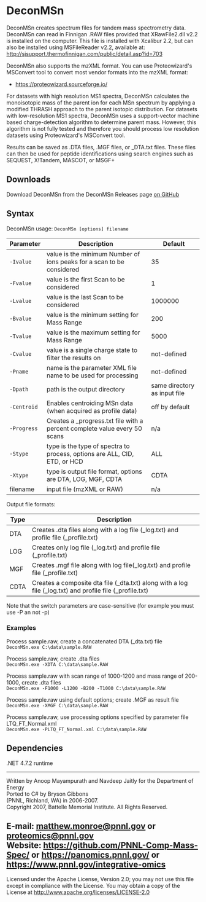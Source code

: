 # DeconMSn

DeconMSn creates spectrum files for tandem mass spectrometry data. DeconMSn
can read in Finnigan .RAW files provided that XRawFile2.dll v2.2 is installed
on the computer.  This file is installed with Xcalibur 2.2, but can also be
installed using MSFileReader v2.2, available at:
http://sjsupport.thermofinnigan.com/public/detail.asp?id=703

DeconMSn also supports the mzXML format.  You can use Proteowizard's MSConvert
tool to convert most vendor formats into the mzXML format:
* https://proteowizard.sourceforge.io/

For datasets with high resolution MS1 spectra, DeconMSn calculates the monoisotopic mass
of the parent ion for each MSn spectrum by applying a modified THRASH approach 
to the parent isotopic distribution. For datasets with low-resolution 
MS1 spectra, DeconMSn uses a support-vector machine based charge-detection 
algorithm to determine parent mass. However, this algorithm is not fully
tested and therefore you should process low resolution datasets using
Proteowizard's MSConvert tool.

Results can be saved as .DTA files, .MGF files, or _DTA.txt files.  These files
can then be used for peptide identifications using search engines such as 
SEQUEST, X!Tandem, MASCOT, or MSGF+

## Downloads

Download DeconMSn from the DeconMSn Releases page [on GitHub](https://github.com/PNNL-Comp-Mass-Spec/DeconEngineV2/releases)

## Syntax

DeconMSn usage: `DeconMSn [options] filename`

| Parameter   | Description                                                    | Default  |
| ----------- |----------------------------------------------------------------| ------------|
| `-Ivalue`   | value is the minimum Number of ions peaks for a scan to be considered   | 35 |
| `-Fvalue`   | value is the first Scan to be considered                       | 1           |
| `-Lvalue`   | value is the last Scan to be considered                        | 1000000     |
| `-Bvalue`   | value is the minimum setting for Mass Range                    | 200         |
| `-Tvalue`   | value is the maximum setting for Mass Range                    | 5000        |
| `-Cvalue`   | value is a single charge state to filter the results on        | not-defined |
| `-Pname`    | name is the parameter XML file name to be used for processing  | not-defined |
| `-Dpath`    | path is the output directory                                   | same directory as input file |
| `-Centroid` | Enables centroiding MSn data (when acquired as profile data)   | off by default |
| `-Progress` | Creates a _progress.txt file with a percent complete value every 50 scans | n/a |
| `-Stype`    | type is the type of spectra to process, options are ALL, CID, ETD, or HCD     | ALL |
| `-Xtype`    | type is output file format, options are DTA, LOG, MGF, CDTA    | CDTA |
| filename    | input file (mzXML or RAW)                                      | n/a  |

Output file formats:

| Type     | Description   |
| ---------|---------------|
| DTA      | Creates .dta files along with a log file (_log.txt) and profile file (_profile.txt) |
| LOG      | Creates only log file (_log.txt) and profile file (_profile.txt) |
| MGF      | Creates .mgf file along with log file(_log.txt) and profile file (_profile.txt) |
| CDTA     | Creates a composite dta file (_dta.txt) along with a log file (_log.txt) and profile file (_profile.txt) |

Note that the switch parameters are case-sensitive (for example you must use -P an not -p)

### Examples

Process sample.raw, create a concatenated DTA (_dta.txt) file \
`DeconMSn.exe C:\data\sample.RAW`

Process sample.raw, create .dta files \
`DeconMSn.exe -XDTA C:\data\sample.RAW`

Process sample.raw with scan range of 1000-1200 and mass range of 200-1000, create .dta files \
`DeconMSn.exe -F1000 -L1200 -B200 -T1000 C:\data\sample.RAW`

Process sample.raw using default options; create .MGF as result file \
`DeconMSn.exe -XMGF C:\data\sample.RAW`

Process sample.raw, use processing options specified by parameter file LTQ_FT_Normal.xml \
`DeconMSn.exe -PLTQ_FT_Normal.xml C:\data\sample.RAW`

## Dependencies

.NET 4.7.2 runtime

-------------------------------------------------------------------------------
Written by Anoop Mayampurath and Navdeep Jaitly for the Department of Energy \
Ported to C# by Bryson Gibbons \
(PNNL, Richland, WA) in 2006-2007. \
Copyright 2007, Battelle Memorial Institute.  All Rights Reserved.

E-mail: matthew.monroe@pnnl.gov or proteomics@pnnl.gov \
Website: https://github.com/PNNL-Comp-Mass-Spec/ or https://panomics.pnnl.gov/ or https://www.pnnl.gov/integrative-omics
-------------------------------------------------------------------------------

Licensed under the Apache License, Version 2.0; you may not use this file 
except in compliance with the License.  You may obtain a copy of the License 
at http://www.apache.org/licenses/LICENSE-2.0